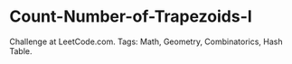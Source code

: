 # Count-Number-of-Trapezoids-I
Challenge at LeetCode.com. Tags: Math, Geometry, Combinatorics, Hash Table.

